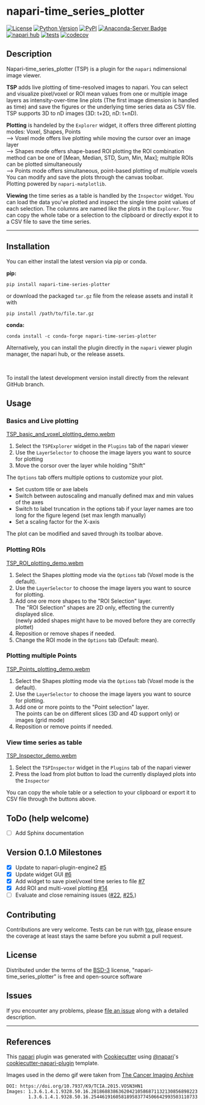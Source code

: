 # napari-time_series_plotter

[![License](https://img.shields.io/pypi/l/napari-time_series_plotter.svg?color=green)](https://github.com/ch-n/napari-time_series_plotter/raw/main/LICENSE)
[![Python Version](https://img.shields.io/pypi/pyversions/napari-time_series_plotter.svg?color=green)](https://python.org)
[![PyPI](https://img.shields.io/pypi/v/napari-time_series_plotter.svg?color=blue)](https://pypi.org/project/napari-time_series_plotter)
[![Anaconda-Server Badge](https://anaconda.org/conda-forge/napari-time-series-plotter/badges/version.svg)](https://anaconda.org/conda-forge/napari-time-series-plotter)
[![napari hub](https://img.shields.io/endpoint?url=https://api.napari-hub.org/shields/napari-time-series-plotter)](https://napari-hub.org/plugins/napari-time-series-plotter)
[![tests](https://github.com/ch-n/napari-time_series_plotter/workflows/tests/badge.svg)](https://github.com/ch-n/napari-time_series_plotter/actions)
[![codecov](https://codecov.io/gh/Chris-N-K/napari-time_series_plotter/branch/main/graph/badge.svg?token=tv1tQj7JPH)](https://codecov.io/gh/Chris-N-K/napari-time_series_plotter)


## Description
Napari-time_series_plotter (TSP) is a plugin for the `napari` ndimensional image viewer. 

**TSP** adds live plotting of time-resolved images to napari. You can select and visualize pixel/voxel or ROI mean values from one or multiple image layers as intensity-over-time line plots (The first image dimension is handled as time) and save the figures or the underlying time series data as CSV file. TSP supports 3D to nD images (3D: t+2D, nD: t+nD).

**Plotting** is handeled by the `Explorer` widget, it offers three different plotting modes: Voxel, Shapes, Points
<br>--> Voxel mode offers live plotting while moving the cursor over an image layer
<br>--> Shapes mode offers shape-based ROI plotting the ROI combination method can be one of [Mean, Median, STD, Sum, Min, Max]; multiple ROIs can be plotted simultaneously
<br>--> Points mode offers simultaneous, point-based plotting of multiple voxels
<br>You can modify and save the plots through the canvas toolbar.
<br>Plotting powered by `napari-matplotlib`.

**Viewing** the time series as a table is handled by the `Inspector` widget. You can load the data you've plotted and inspect the single time point values of each selection. The columns are named like the plots in the `Explorer`. You can copy the whole tabe or a selection to the clipboard or directly expot it to a CSV file to save the time series.

----------------------------------

## Installation
You can either install the latest version via pip or conda.

**pip:**

    pip install napari-time-series-plotter

or download the packaged `tar.gz` file from the release assets and install it with 
    
    pip install /path/to/file.tar.gz

**conda:**

    conda install -c conda-forge napari-time-series-plotter


Alternatively, you can install the plugin directly in the `napari` viewer plugin manager, the napari hub, or the release assets.

<br>

To install the latest development version install directly from the relevant GitHub branch.

## Usage
### Basics and Live plotting

[TSP_basic_and_voxel_plotting_demo.webm](https://github.com/Chris-N-K/napari-time_series_plotter/assets/56394171/89b12967-5cef-4645-9b68-1a13ea740be5)
    
1. Select the `TSPExplorer` widget in the `Plugins` tab of the napari viewer
2. Use the `LayerSelector` to choose the image layers you want to source for plotting
3. Move the corsor over the layer while holding "Shift"

The `Options` tab offers multiple options to customize your plot. 
- Set custom title or axe labels
- Switch between autoscaling and manually defined max and min values of the axes
- Switch to label truncation in the options tab if your layer names are too long for the figure legend (set max length manually)
- Set a scaling factor for the X-axis

The plot can be modified and saved through its toolbar above.

### Plotting ROIs

[TSP_ROI_plotting_demo.webm](https://github.com/Chris-N-K/napari-time_series_plotter/assets/56394171/b4ce7e20-21d8-407c-8b3b-739a9385350d)

1. Select the Shapes plotting mode via the `Options` tab (Voxel mode is the default).
2. Use the `LayerSelector` to choose the image layers you want to source for plotting.
2. Add one ore more shapes to the "ROI Selection" layer.
   <br>The "ROI Selection" shapes are 2D only, effecting the currently displayed slice.
   <br>(newly added shapes might have to be moved before they are correctly plottet)
3. Reposition or remove shapes if needed.
4. Change the ROI mode in the `Options` tab (Default: mean).

### Plotting multiple Points

[TSP_Points_plotting_demo.webm](https://github.com/Chris-N-K/napari-time_series_plotter/assets/56394171/a4f5ede5-8146-40a6-9629-c737aad2daef)

1. Select the Shapes plotting mode via the `Options` tab (Voxel mode is the default).
2. Use the `LayerSelector` to choose the image layers you want to source for plotting.
3. Add one or more points to the "Point selection" layer.
   <br>The points can be on different slices (3D and 4D support only) or images (grid mode)
4. Reposition or remove points if needed.

### View time series as table

[TSP_Inspector_demo.webm](https://github.com/Chris-N-K/napari-time_series_plotter/assets/56394171/f5a2e7fc-0d33-4f70-a2e9-2bbf959354c6)

1. Select the `TSPInspector` widget in the `Plugins` tab of the napari viewer
2. Press the load from plot button to load the currently displayed plots into the `Inspector`

You can copy the whole table or a selection to your clipboard or export it to CSV file through the buttons above.

## ToDo (help welcome)
- [ ] Add Sphinx documentation

## Version 0.1.0 Milestones
- [X] Update to napari-plugin-engine2 [#5](https://github.com/ch-n/napari-time_series_plotter/issues/5)
- [X] Update widget GUI [#6](https://github.com/ch-n/napari-time_series_plotter/issues/6)
- [x] Add widget to save pixel/voxel time series to file [#7](https://github.com/ch-n/napari-time_series_plotter/issues/7)
- [X] Add ROI and multi-voxel plotting [#14](https://github.com/ch-n/napari-time_series_plotter/issues/14)
- [ ] Evaluate and close remaining issues ([#22](https://github.com/ch-n/napari-time_series_plotter/issues/22), [#25](https://github.com/ch-n/napari-time_series_plotter/issues/25),)

## Contributing

Contributions are very welcome. Tests can be run with [tox], please ensure
the coverage at least stays the same before you submit a pull request.

## License

Distributed under the terms of the [BSD-3] license,
"napari-time_series_plotter" is free and open-source software

## Issues

If you encounter any problems, please [file an issue] along with a detailed description.

--------------

## References
This [napari] plugin was generated with [Cookiecutter] using [@napari]'s [cookiecutter-napari-plugin] template.

Images used in the demo gif were taken from [The Cancer Imaging Archive] <br>

    DOI: https://doi.org/10.7937/K9/TCIA.2015.VOSN3HN1
    Images: 1.3.6.1.4.1.9328.50.16.281868838636204210586871132130856898223
            1.3.6.1.4.1.9328.50.16.254461916058189583774506642993503110733

[The Cancer Imaging Archive]: https://www.cancerimagingarchive.net/
[napari]: https://github.com/napari/napari
[Cookiecutter]: https://github.com/audreyr/cookiecutter
[@napari]: https://github.com/napari
[MIT]: http://opensource.org/licenses/MIT
[BSD-3]: http://opensource.org/licenses/BSD-3-Clause
[GNU GPL v3.0]: http://www.gnu.org/licenses/gpl-3.0.txt
[GNU LGPL v3.0]: http://www.gnu.org/licenses/lgpl-3.0.txt
[Apache Software License 2.0]: http://www.apache.org/licenses/LICENSE-2.0
[Mozilla Public License 2.0]: https://www.mozilla.org/media/MPL/2.0/index.txt
[cookiecutter-napari-plugin]: https://github.com/napari/cookiecutter-napari-plugin

[file an issue]: https://github.com/ch-n/napari-time_series_plotter/issues

[napari]: https://github.com/napari/napari
[tox]: https://tox.readthedocs.io/en/latest/
[pip]: https://pypi.org/project/pip/
[PyPI]: https://pypi.org/
